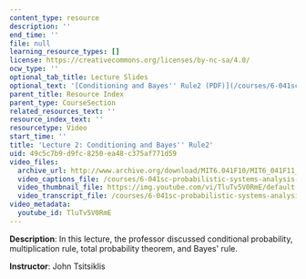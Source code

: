 ```yaml
---
content_type: resource
description: ''
end_time: ''
file: null
learning_resource_types: []
license: https://creativecommons.org/licenses/by-nc-sa/4.0/
ocw_type: ''
optional_tab_title: Lecture Slides
optional_text: '[Conditioning and Bayes'' Rule2 (PDF)](/courses/6-041sc-probabilistic-systems-analysis-and-applied-probability-fall-2013/resources/mit6_041scf13_l02)'
parent_title: Resource Index
parent_type: CourseSection
related_resources_text: ''
resource_index_text: ''
resourcetype: Video
start_time: ''
title: 'Lecture 2: Conditioning and Bayes'' Rule2'
uid: 49c5c7b9-d9fc-8250-ea48-c375af771d59
video_files:
  archive_url: http://www.archive.org/download/MIT6.041F10/MIT6_041F11_lec02_300k.mp4
  video_captions_file: /courses/6-041sc-probabilistic-systems-analysis-and-applied-probability-fall-2013/TluTv5V0RmE_captions.webvtt
  video_thumbnail_file: https://img.youtube.com/vi/TluTv5V0RmE/default.jpg
  video_transcript_file: /courses/6-041sc-probabilistic-systems-analysis-and-applied-probability-fall-2013/TluTv5V0RmE_transcript.pdf
video_metadata:
  youtube_id: TluTv5V0RmE
---
```


**Description**: In this lecture, the professor discussed conditional probability, multiplication rule, total probability theorem, and Bayes' rule.

**Instructor**: John Tsitsiklis

